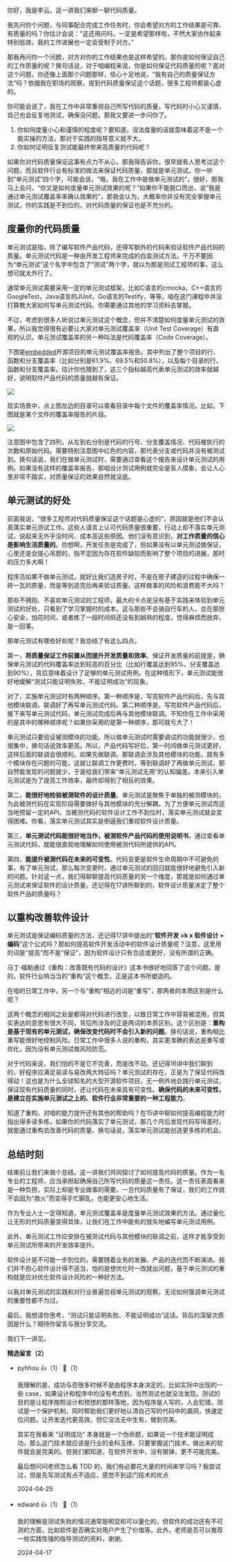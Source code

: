 你好，我是李云。这一讲我们来聊一聊代码质量。

我先问你个问题，与同事配合完成工作任务时，你会希望对方的工作结果是可靠、有质量的吗？你估计会说：“这还用问吗，一定是希望那样啦，不然大家协作起来特别低效，我的工作进展也一定会受制于对方。”

那我再问你一个问题，对方对你的工作结果也是这样希望的，那你是如何保证自己的工作质量的呢？换句话说，对于咱编程来说，你是如何保证代码质量的呢？面对这个问题，你还像上面那个问题那样，信心十足地说，“我有自己的质量保证方法”吗？依据我在职场的观察，提到代码质量保证这个话题，很多工程师都是心虚的。

你可能会说了，我在工作中非常重视自己所写代码的质量，写代码时小心又谨慎，自己也会反复地测试，确保没问题。那我又要进一步问你了。

1. 你如何度量小心和谨慎的程度呢？要知道，没法度量的话就意味着这不是一个能实操的方法，那对于实践的指导意义就不大。
2. 你如何证明反复测试能最终带来高质量的代码呢？

如果你对代码质量保证这事有点力不从心，那我得告诉你，很早就有人思考过这个问题，而且软件行业有标准的做法来保证代码质量，那就是单元测试。你一听到“单元测试”四个字，可能会说，“哦，我在工作中是做单元测试的”，很好，那我马上会问，“你又是如何度量单元测试效果的呢？”如果你不能脱口而出，说“我是通过单元测试覆盖率来确认效果的”，那我会认为，大概率你并没有完全掌握单元测试，你的实践是不到位的，对代码质量的保证也是不充分的。

## 度量你的代码质量

单元测试是指，除了编写软件产品代码，还得写额外的代码来验证软件产品代码的质量。单元测试代码是一种由开发工程师来完成的白盒测试方法。千万不要因为“单元测试”这个名字中包含了“测试”两个字，就以为那是测试工程师的事，这么想可就太外行了。

通常单元测试需要采用一定的单元测试框架，比如C语言的cmocka，C++语言的GoogleTest，Java语言的JUnit，Go语言的Testify，等等。咱在这门课程中并没打算教大家如何写单元测试代码，你需要通过其他的学习资料去掌握。

不过，考虑到很多人听说过单元测试这个概念，但并不清楚如何度量单元测试的效果，所以我觉得很有必要让大家对单元测试覆盖率（Unit Test Coverage）有直观的认识，单元测试覆盖率的另一种叫法是代码覆盖率（Code Coverage）。

下图是[embedded](https://gitee.com/embeddedpro/embedded)开源项目的单元测试覆盖率报告。其中列出了整个项目的行、函数和分支覆盖率（比如分别是61.9%、69.5%和50.8%），以及每个目录的行、函数和分支覆盖率。估计你也猜到了，这三个指标越高代表单元测试的效率就越好，说明软件产品代码的质量就越有保证。

![](https://static001.geekbang.org/resource/image/f6/94/f62b575661cce14c93a872f8a6852094.png?wh=1138x595)

现实场景中，点上图左边的目录可以查看目录中每个文件的覆盖率情况。比如，下图就是某个文件的覆盖率报告的片段。

![](https://static001.geekbang.org/resource/image/c4/49/c492c4927da09a62905f6520bf0f2349.png?wh=1194x677)

注意图中包含了四列，从左到右分别是代码的行号、分支覆盖情况、代码被执行的次数和原始代码。需要特别注意图中红色的内容，那代表分支或代码并没有被测试到。换句话说，我们在做单元测试时，需要通过查看这个报告来设计单元测试的用例。如果没有这样的覆盖率报告，那咱设计测试用例就完全是盲人摸象，会让人心里非常不踏实，对质量保证的效果自然就没底。

## 单元测试的好处

前面我说，“很多工程师对代码质量保证这个话题是心虚的”，原因就是他们不会认真落实单元测试工作。这些人语言上认可代码质量很重要，行动上却不落实单元测试，说起来无外乎没时间、成本高这些原因。他们没有意识到，**对工作质量的信心是影响生活质量的**。你想啊，开发任务是完成了，但如果没有以单元测试做保证，心里还是会提心吊胆的，指不定因为存在软件缺陷而影响了整个项目的进展，那时的压力多大啊！

程序员如果不做单元测试，就好比我们造房子时，不是在房子建造的过程中确保一砖一瓦的质量，而是等到造完后再来验证质量。这样做事的风险和浪费能不大吗？

那些不拥抱、不喜欢单元测试的工程师，最大的卡点是没有基于实践来体验到单元测试的好处，只看到了学习掌握时的成本。这与那些不会骑自行车的人，总在那担心安全，怕花时间，或者练了一段时间但还没有到娴熟的程度，觉得麻烦而放弃，是一回事。

那单元测试有哪些好处呢？我总结了有这么四点。

第一，**将质量保证工作前置从而提升开发质量和效率**。保证开发质量的前提是，确保单元测试的代码覆盖率达到较高的百分比（比如行覆盖达到95%、分支覆盖达到90%），背后意味着设计了足够的单元测试用例。在这种情形下，单元测试能很好地缓解“测试只能证明失败、不能证明成功”的现象。

对了，实施单元测试时有两种顺序。第一种顺序是，写完软件产品代码后，先与其他模块联调，联调好了再写单元测试代码。第二种顺序是，写完软件产品代码后，接下来写单元测试代码，单元测试完成后再与其他模块联调。不知你在工作中采用的是其中的哪种顺序呢？如果你采用的是第一种顺序，那可就亏大了！

单元测试只要验证被测模块的功能，所以做单元测试时需要调试的功能就很少，也很集中，换句话说效率更高。所以，产品代码写好后，第一时间做单元测试更好，这样后面的联调会很顺利。如果先做联调，那联调会涉及其他模块的功能，就有多个模块存在问题的可能，这就让联调工作更费时。等到联调好了再做单元测试，那自然能发现的问题就少，于是给我们带来“单元测试无用”的认知偏差。本来引入单元测试是为了提高工作效率，最终却得到了相反的效果。

第二，**能很好地检验被测软件的设计质量**。单元测试是聚焦于单独的被测模块的，为此被测代码在实现阶段需要做好与其他模块的充分解耦，为了方便单元测试而适当地预留一定的API。当被测代码的软件设计工作不到位时，落实单元测试就会变得困难。你看，落实单元测试其实是倒逼我们重视软件设计质量。

第三，**单元测试代码能很好地当作，被测软件产品代码的使用说明书**。通过查看单元测试代码，就能很直观地理解如何使用被测代码所提供的API。

第四，**能提升被测代码在未来的可变性**。代码变更是软件生命周期中不可避免的事，有了单元测试，那么每次变更时，通过单元测试的回归就能很好地避免引入新的问题。针对这一点，我们得聊聊提高代码质量的另一个维度，那就是如何通过单元测试来保证软件的设计质量。还记得在17讲所聊到的，软件设计质量决定了整个软件产品的质量吗？

## 以重构改善软件设计

单元测试是保证编码质量的方法，还记得17讲中提出的“**软件开发 =k x 软件设计 + 编码**”这个公式吗？那如何提高软件开发活动中的软件设计质量呢？注意，这里用的词是“提高”而不是“保证”，因为软件设计只有合适或更好，没有所谓的正确。

马丁·福勒通过《重构：改善既有代码的设计》这本书很好地回答了这个问题。是的，软件行业响当当的“重构”这个概念，正是这本书所塑造的。

在咱的日常工作中，另一个与“重构”相近的词是“重写”，那两者的本质区别是什么呢？

这两个概念的相同之处是都得对代码进行改变，以致日常工作中容易被混用，但其实表达的意思有很大不同，背后所涉及的正是两词的本质区别。这个区别是：**重构是基于现有的单元测试，确保改变代码时不会引入新的问题**。换句话说，重构相比重写能很好地控制风险。日常工作中很多人说的重构，其实更准确的表达是重写或优化，因为没有单元测试做风险防范。

对于代码来说，我们怕的不是它不完善，而是改不动。还记得16讲中我们聊到的，好程序应满足易读与易改两大特征吗？单元测试的存在，正是为了保证代码改得动！这也是为什么全球知名的大型开源软件项目，无一例外地会践行单元测试，保证现有代码质量的同时，还让代码在未来具有可变性。**确保代码的未来可变性，是建立在实施单元测试之上的、软件行业非常重要的一种工程能力**。

知道了重构，对咱的能力提升还有其他的帮助吗？在15讲中聊如何提高编程能力时指出得多读多练，如果你的代码落实了单元测试，那几个月后发现代码写得差时，就能通过重构去改善代码的质量。换句话说，落实单元测试能创造更多练的机会。

## 总结时刻

结束前让我们来做个总结。这一讲我们共同探讨了如何提高代码的质量。作为一名专业的工程师，应当承担起确保自己所写代码的质量这一责任。这一责任表面看来是一种负担，实际上却是专业做事的需要。一旦代码质量有了保证，我们的工作就不会因为“救火”而变得手忙脚乱，也能更安心地生活。

作为专业人士一定得知道，单元测试覆盖率是度量单元测试效果的方法。通过量化让无形的代码质量变得具体，让我们在工作中能有的放矢地编写单元测试用例。

此外，单元测试工作应安排在被测试代码与其他模块的联调之前，这样才能享受到单元测试所带来的开发效率提升。

软件设计是不可能一步到位的，需要随着业务的发展、产品的迭代而不断演进。我们并不担心软件设计得不适当，怕的是想优化时一改就出问题，基于单元测试的重构就是应对优化软件设计风险的一种好方法。

以我对单元测试的实践和对行业普遍忽视单元测试的观察，无论如何强调单元测试的重要性都不为过。

最后，我想请你思考，“测试只能证明失败、不能证明成功”这话，背后的深层次原因是什么？期待你留言与我分享交流。

我们下一讲见。
<div><strong>精选留言（2）</strong></div><ul>
<li><span>pyhhou</span> 👍（1） 💬（1）<p>我理解的是，成功与否很多时候不是由程序本身决定的，比如实际中出现的一些 case，如果设计和程序中均没有考虑到，当然测试也就没法发现。测试的目的是让程序按照设计和预想的那样落地，因为程序是人写的，人会犯错，测试是一个保护机制，同时帮助我们更好地认清自己写的代码中的漏洞，快速定位问题，让开发迭代更高效。但它没法无中生有，做到完美。

其实在我看来 “证明成功” 本身就是一个伪命题，如果说一个技术能证明成功，那么这门技术就应该是行业的金科玉律，只要掌握这门技术，做出来的软件就会是完美的。但我们都知道，在软件开发中，没有银弹，更不可能完美。

最后想问问老师怎么看 TDD 的，我们有必要花大量的时间来学习吗？我尝试过，但是先写测试有点不适应，感觉不到这门技术的优点</p>2024-04-25</li><br/><li><span>edward</span> 👍（1） 💬（1）<p>我的理解是测试失败的情况通常是明显和可以量化的，但软件的成功还有不可测的方面，比如软件是否确实对用户产生了价值等。此外，老师是否可以推荐一些实践性强的指导测试的资料，谢谢。</p>2024-04-17</li><br/>
</ul>